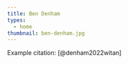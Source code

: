 ```yaml
---
title: Ben Denham
types:
  - home
thumbnail: ben-denham.jpg
---
```


Example citation: [@denham2022witan]

